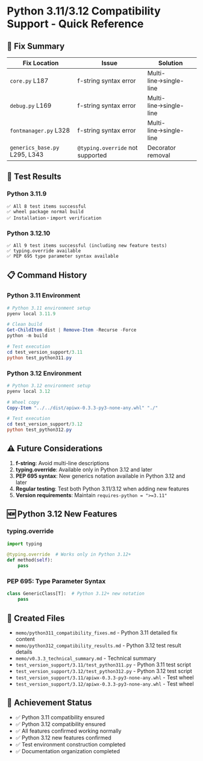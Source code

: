 # Python 3.11/3.12 Compatibility Support - Quick Reference

## 🔧 Fix Summary

| Fix Location | Issue | Solution |
|-------------|-------|----------|
| `core.py` L187 | f-string syntax error | Multi-line→single-line |
| `debug.py` L169 | f-string syntax error | Multi-line→single-line |
| `fontmanager.py` L328 | f-string syntax error | Multi-line→single-line |
| `generics_base.py` L295, L343 | `@typing.override` not supported | Decorator removal |

## 🚀 Test Results

### Python 3.11.9
```
✅ All 8 test items successful
✅ wheel package normal build
✅ Installation・import verification
```

### Python 3.12.10
```
✅ All 9 test items successful (including new feature tests)
✅ typing.override available
✅ PEP 695 type parameter syntax available
```

## 📋 Command History

### Python 3.11 Environment
```powershell
# Python 3.11 environment setup
pyenv local 3.11.9

# Clean build
Get-ChildItem dist | Remove-Item -Recurse -Force
python -m build

# Test execution
cd test_version_support/3.11
python test_python311.py
```

### Python 3.12 Environment
```powershell
# Python 3.12 environment setup
pyenv local 3.12

# Wheel copy
Copy-Item "../../dist/apiwx-0.3.3-py3-none-any.whl" "./"

# Test execution
cd test_version_support/3.12
python test_python312.py
```

## ⚠️ Future Considerations

1. **f-string**: Avoid multi-line descriptions
2. **typing.override**: Available only in Python 3.12 and later
3. **PEP 695 syntax**: New generics notation available in Python 3.12 and later
4. **Regular testing**: Test both Python 3.11/3.12 when adding new features
5. **Version requirements**: Maintain `requires-python = ">=3.11"`

## 🆕 Python 3.12 New Features

### typing.override
```python
import typing

@typing.override  # Works only in Python 3.12+
def method(self):
    pass
```

### PEP 695: Type Parameter Syntax
```python
class GenericClass[T]:  # Python 3.12+ new notation
    pass
```

## 📁 Created Files

- `memo/python311_compatibility_fixes.md` - Python 3.11 detailed fix content
- `memo/python312_compatibility_results.md` - Python 3.12 test result details
- `memo/v0.3.3_technical_summary.md` - Technical summary
- `test_version_support/3.11/test_python311.py` - Python 3.11 test script
- `test_version_support/3.12/test_python312.py` - Python 3.12 test script
- `test_version_support/3.11/apiwx-0.3.3-py3-none-any.whl` - Test wheel
- `test_version_support/3.12/apiwx-0.3.3-py3-none-any.whl` - Test wheel

## 🎯 Achievement Status

- ✅ Python 3.11 compatibility ensured
- ✅ Python 3.12 compatibility ensured
- ✅ All features confirmed working normally
- ✅ Python 3.12 new features confirmed
- ✅ Test environment construction completed
- ✅ Documentation organization completed